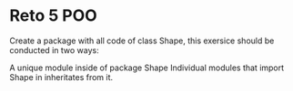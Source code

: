 # Reto 5 POO
Create a package with all code of class Shape, this exersice should be conducted in two ways:

A unique module inside of package Shape
Individual modules that import Shape in inheritates from it.
